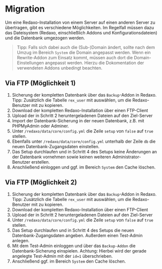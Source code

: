 # Migration

Um eine Redaxo-Installation von einem Server auf einen anderen Server zu übertragen, gibt es verschiedene Möglichkeiten. Im Regelfall müssen dazu das Dateisystem (Redaxo, einschließlich Addons und Konfigurationsdateien) und die Datenbank umgezogen werden.

> Tipp: Falls sich dabei auch die (Sub-)Domain ändert, sollte nach dem Umzug im Bereich `System` die Domain angepasst werden. Wenn ein Rewrite-Addon zum Einsatz kommt, müssen auch dort die Domain-Einstellungen angepasst werden. Hierzu die Dokomentation der verwendeten Addons unbedingt beachten. 

## Via FTP (Möglichkeit 1)
1. Sicherung der kompletten Datenbank über das `Backup`-Addon in Redaxo. 
Tipp: Zusätzlich die Tabelle `rex_user` mit auswählen, um die Redaxo-Benutzer mit zu kopieren.
2. Download der kompletten Redaxo-Installation über einen FTP-Client
3. Upload der in Schritt 2 heruntergeladenen Dateien auf den Ziel-Server
4. Import der Datenbank-Sicherung in der neuen Datenbank, z.B. mit PHPMyAdmin oder Adminer.
5. Unter `/redaxo/data/core/config.yml` die Zeile `setup` von `false` auf `true` stellen.
6. Ebenfalls unter `/redaxo/data/core/config.yml` unterhalb der Zeile `db` die neuen Datenbank-Zugangsdaten einstellen.
7. Das Setup durchlaufen und in Schritt 4 des Setups keine Änderungen an der Datenbank vornehmen sowie keinen weiteren Administrator-Benutzer erstellen.
8. Anschließend einloggen und ggf. im Bereich `System` den Cache löschen.

## Via FTP (Möglichkeit 2)
1. Sicherung der kompletten Datenbank über das `Backup`-Addon in Redaxo. 
Tipp: Zusätzlich die Tabelle `rex_user` mit auswählen, um die Redaxo-Benutzer mit zu kopieren.
2. Download der kompletten Redaxo-Installation über einen FTP-Client
3. Upload der in Schritt 2 heruntergeladenen Dateien auf den Ziel-Server
4. Unter `/redaxo/data/core/config.yml` die Zeile `setup` von `false` auf `true` stellen.
5. Das Setup durchlaufen und in Schritt 4 des Setups die neuen Datenbank-Zugangsdaten angeben. Außerdem einen Test-Admin anlegen.
6. Mit dem Test-Admin einloggen und über das `Backup-Addon` die Datenbank-Sicherung einspielen. Achtung: Hierbei wird der gerade angelegte Test-Admin mit der `id=1` überschrieben.
7. Anschließend ggf. im Bereich `System` den Cache löschen.
